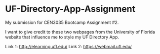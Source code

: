 # UF-Directory-App-Assignment
My submission for CEN3035 Bootcamp Assignment #2.

I want to give credit to these two webpages from the University of Florida website that influence me to style my UF Directory App.

Link 1: http://elearning.ufl.edu/
Link 2: https://webmail.ufl.edu/
